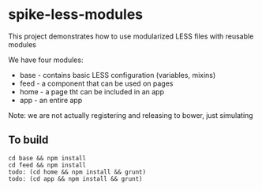 spike-less-modules
==================

This project demonstrates how to use modularized LESS files with reusable modules

We have four modules:
* base - contains basic LESS configuration (variables, mixins)
* feed - a component that can be used on pages
* home - a page tht can be included in an app
* app - an entire app

Note: we are not actually registering and releasing to bower, just simulating


To build
--------

    cd base && npm install 
    cd feed && npm install
    todo: (cd home && npm install && grunt)
    todo: (cd app && npm install && grunt)
    
